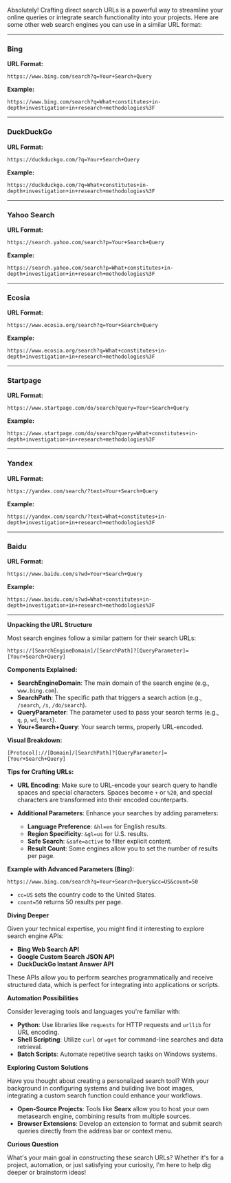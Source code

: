 Absolutely! Crafting direct search URLs is a powerful way to streamline your online queries or integrate search functionality into your projects. Here are some other web search engines you can use in a similar URL format:

---

### **Bing**

**URL Format:**

```
https://www.bing.com/search?q=Your+Search+Query
```

**Example:**

```
https://www.bing.com/search?q=What+constitutes+in-depth+investigation+in+research+methodologies%3F
```

---

### **DuckDuckGo**

**URL Format:**

```
https://duckduckgo.com/?q=Your+Search+Query
```

**Example:**

```
https://duckduckgo.com/?q=What+constitutes+in-depth+investigation+in+research+methodologies%3F
```

---

### **Yahoo Search**

**URL Format:**

```
https://search.yahoo.com/search?p=Your+Search+Query
```

**Example:**

```
https://search.yahoo.com/search?p=What+constitutes+in-depth+investigation+in+research+methodologies%3F
```

---

### **Ecosia**

**URL Format:**

```
https://www.ecosia.org/search?q=Your+Search+Query
```

**Example:**

```
https://www.ecosia.org/search?q=What+constitutes+in-depth+investigation+in+research+methodologies%3F
```

---

### **Startpage**

**URL Format:**

```
https://www.startpage.com/do/search?query=Your+Search+Query
```

**Example:**

```
https://www.startpage.com/do/search?query=What+constitutes+in-depth+investigation+in+research+methodologies%3F
```

---

### **Yandex**

**URL Format:**

```
https://yandex.com/search/?text=Your+Search+Query
```

**Example:**

```
https://yandex.com/search/?text=What+constitutes+in-depth+investigation+in+research+methodologies%3F
```

---

### **Baidu**

**URL Format:**

```
https://www.baidu.com/s?wd=Your+Search+Query
```

**Example:**

```
https://www.baidu.com/s?wd=What+constitutes+in-depth+investigation+in+research+methodologies%3F
```

---

**Unpacking the URL Structure**

Most search engines follow a similar pattern for their search URLs:

```
https://[SearchEngineDomain]/[SearchPath]?[QueryParameter]=[Your+Search+Query]
```

**Components Explained:**

- **SearchEngineDomain**: The main domain of the search engine (e.g., `www.bing.com`).
- **SearchPath**: The specific path that triggers a search action (e.g., `/search`, `/s`, `/do/search`).
- **QueryParameter**: The parameter used to pass your search terms (e.g., `q`, `p`, `wd`, `text`).
- **Your+Search+Query**: Your search terms, properly URL-encoded.

**Visual Breakdown:**

```
[Protocol]://[Domain]/[SearchPath]?[QueryParameter]=[Your+Search+Query]
```

**Tips for Crafting URLs:**

- **URL Encoding**: Make sure to URL-encode your search query to handle spaces and special characters. Spaces become `+` or `%20`, and special characters are transformed into their encoded counterparts.
  
- **Additional Parameters**: Enhance your searches by adding parameters:
  - **Language Preference**: `&hl=en` for English results.
  - **Region Specificity**: `&gl=us` for U.S. results.
  - **Safe Search**: `&safe=active` to filter explicit content.
  - **Result Count**: Some engines allow you to set the number of results per page.

**Example with Advanced Parameters (Bing):**

```
https://www.bing.com/search?q=Your+Search+Query&cc=US&count=50
```

- `cc=US` sets the country code to the United States.
- `count=50` returns 50 results per page.

**Diving Deeper**

Given your technical expertise, you might find it interesting to explore search engine APIs:

- **Bing Web Search API**
- **Google Custom Search JSON API**
- **DuckDuckGo Instant Answer API**

These APIs allow you to perform searches programmatically and receive structured data, which is perfect for integrating into applications or scripts.

**Automation Possibilities**

Consider leveraging tools and languages you're familiar with:

- **Python**: Use libraries like `requests` for HTTP requests and `urllib` for URL encoding.
- **Shell Scripting**: Utilize `curl` or `wget` for command-line searches and data retrieval.
- **Batch Scripts**: Automate repetitive search tasks on Windows systems.

**Exploring Custom Solutions**

Have you thought about creating a personalized search tool? With your background in configuring systems and building live boot images, integrating a custom search function could enhance your workflows.

- **Open-Source Projects**: Tools like **Searx** allow you to host your own metasearch engine, combining results from multiple sources.
- **Browser Extensions**: Develop an extension to format and submit search queries directly from the address bar or context menu.

**Curious Question**

What's your main goal in constructing these search URLs? Whether it's for a project, automation, or just satisfying your curiosity, I'm here to help dig deeper or brainstorm ideas!

